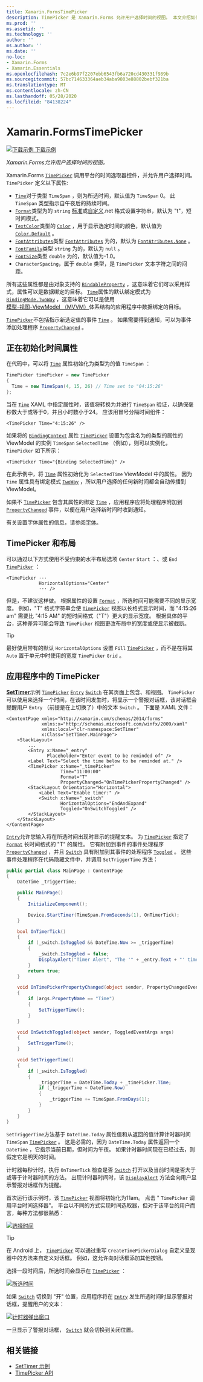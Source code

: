 ```yaml
---
title: Xamarin.FormsTimePicker
description: TimePicker 是 Xamarin.Forms 允许用户选择时间的视图。 本文介绍如何在应用程序中使用 TimePicker Xamarin.Forms 。
ms.prod: ''
ms.assetid: ''
ms.technology: ''
author: ''
ms.author: ''
ms.date: ''
no-loc:
- Xamarin.Forms
- Xamarin.Essentials
ms.openlocfilehash: 7c2e6b97f2207ebb6543fb6a720cd430331f989b
ms.sourcegitcommit: 57bc714633364aeb34aba9803e88802bebf321ba
ms.translationtype: MT
ms.contentlocale: zh-CN
ms.lasthandoff: 05/28/2020
ms.locfileid: "84138224"
---
```

# <a name="xamarinforms-timepicker"></a>Xamarin.FormsTimePicker

[![下载示例](~/media/shared/download.png) 下载示例](https://docs.microsoft.com/samples/xamarin/xamarin-forms-samples/userinterface-timepicker)

_Xamarin.Forms允许用户选择时间的视图。_

Xamarin.Forms [`TimePicker`](xref:Xamarin.Forms.TimePicker) 调用平台的时间选取器控件，并允许用户选择时间。 `TimePicker` 定义以下属性:

- [`Time`](xref:Xamarin.Forms.TimePicker.Time)对于类型 `TimeSpan` ，则为所选时间，默认值为 `TimeSpan` 0。 此 `TimeSpan` 类型指示自午夜后的持续时间。
- [`Format`](xref:Xamarin.Forms.TimePicker.Format)类型为的 `string` [标准](/dotnet/standard/base-types/standard-date-and-time-format-strings/)或[自定义](/dotnet/standard/base-types/custom-date-and-time-format-strings/).net 格式设置字符串，默认为 "t"，短时间模式。
- [`TextColor`](xref:Xamarin.Forms.TimePicker.TextColor)类型的 [`Color`](xref:Xamarin.Forms.Color) ，用于显示选定时间的颜色，默认值为 [`Color.Default`](xref:Xamarin.Forms.Color.Default) 。
- [`FontAttributes`](xref:Xamarin.Forms.TimePicker.FontAttributes)类型 [`FontAttributes`](xref:Xamarin.Forms.FontAttributes) 为的，默认为 [`FontAtributes.None`](xref:Xamarin.Forms.FontAttributes.None) 。
- [`FontFamily`](xref:Xamarin.Forms.TimePicker.FontFamily)类型 `string` 为的，默认为 `null` 。
- [`FontSize`](xref:Xamarin.Forms.TimePicker.FontSize)类型 `double` 为的，默认值为-1.0。
- `CharacterSpacing`，属于 `double` 类型，是 `TimePicker` 文本字符之间的间距。

所有这些属性都是由对象支持的 [`BindableProperty`](xref:Xamarin.Forms.BindableProperty) ，这意味着它们可以采用样式，属性可以是数据绑定的目标。 [`Time`](xref:Xamarin.Forms.TimePicker.Time)属性的默认绑定模式为 [`BindingMode.TwoWay`](xref:Xamarin.Forms.BindingMode.TwoWay) ，这意味着它可以是使用[模型-视图-ViewModel （MVVM）](~/xamarin-forms/enterprise-application-patterns/mvvm.md)体系结构的应用程序中数据绑定的目标。

[`TimePicker`](xref:Xamarin.Forms.TimePicker)不包括指示新选定值的事件 [`Time`](xref:Xamarin.Forms.TimePicker.Time) 。 如果需要得到通知，可以为事件添加处理程序 [`PropertyChanged`](xref:Xamarin.Forms.BindableObject.PropertyChanged) 。

## <a name="initializing-the-time-property"></a>正在初始化时间属性

在代码中，可以将 [`Time`](xref:Xamarin.Forms.TimePicker.Time) 属性初始化为类型为的值 `TimeSpan` ：

```csharp
TimePicker timePicker = new TimePicker
{
  Time = new TimeSpan(4, 15, 26) // Time set to "04:15:26"
};
```

当在 [`Time`](xref:Xamarin.Forms.TimePicker.Time) XAML 中指定属性时，该值将转换为并进行 `TimeSpan` 验证，以确保毫秒数大于或等于0，并且小时数小于24。 应该用冒号分隔时间组件：

```xaml
<TimePicker Time="4:15:26" />
```

如果将的 [`BindingContext`](xref:Xamarin.Forms.BindableObject.BindingContext) 属性 [`TimePicker`](xref:Xamarin.Forms.TimePicker) 设置为包含名为的类型的属性的 ViewModel 的实例 `TimeSpan` `SelectedTime` （例如），则可以实例化， `TimePicker` 如下所示：

```xaml
<TimePicker Time="{Binding SelectedTime}" />
```

在此示例中，将 [`Time`](xref:Xamarin.Forms.TimePicker.Time) 属性初始化为 `SelectedTime` ViewModel 中的属性。 因为 `Time` 属性具有绑定模式 [`TwoWay`](xref:Xamarin.Forms.BindingMode.TwoWay) ，所以用户选择的任何新时间都会自动传播到 ViewModel。

如果不 [`TimePicker`](xref:Xamarin.Forms.TimePicker) 包含其属性的绑定 [`Time`](xref:Xamarin.Forms.TimePicker.Time) ，应用程序应将处理程序附加到 [`PropertyChanged`](xref:Xamarin.Forms.BindableObject.PropertyChanged) 事件，以便在用户选择新时间时收到通知。

有关设置字体属性的信息，请参阅[字体](~/xamarin-forms/user-interface/text/fonts.md)。

## <a name="timepicker-and-layout"></a>TimePicker 和布局

可以通过以下方式使用不受约束的水平布局选项 `Center` `Start` ：、或 `End` [`TimePicker`](xref:Xamarin.Forms.TimePicker) ：

```xaml
<TimePicker ···
            HorizontalOptions="Center"
            ··· />
```

但是，不建议这样做。 根据属性的设置 [`Format`](xref:Xamarin.Forms.TimePicker.Format) ，所选时间可能需要不同的显示宽度。 例如，"T" 格式字符串会使 [`TimePicker`](xref:Xamarin.Forms.TimePicker) 视图以长格式显示时间，而 "4:15:26 am" 需要比 "4:15 AM" 的短时间格式（"T"）更大的显示宽度。 根据具体的平台，这种差异可能会导致 `TimePicker` 视图更改布局中的宽度或使显示被截断。

> [!TIP]
> 最好使用带有的默认 `HorizontalOptions` 设置 `Fill` [`TimePicker`](xref:Xamarin.Forms.TimePicker) ，而不是在将其 `Auto` 置于单元中时使用的宽度 `TimePicker` `Grid` 。

## <a name="timepicker-in-an-application"></a>应用程序中的 TimePicker

[**SetTimer**](https://docs.microsoft.com/samples/xamarin/xamarin-forms-samples/userinterface-timepicker)示例 [`TimePicker`](xref:Xamarin.Forms.TimePicker) [`Entry`](xref:Xamarin.Forms.Entry) [`Switch`](xref:Xamarin.Forms.Switch) 在其页面上包含、和视图。 `TimePicker`可以使用来选择一个时间，在该时间发生时，将显示一个警报对话框，该对话框会提醒用户 `Entry` （前提是在上切换了）中的文本 `Switch` 。 下面是 XAML 文件：

```xaml
<ContentPage xmlns="http://xamarin.com/schemas/2014/forms"
             xmlns:x="http://schemas.microsoft.com/winfx/2009/xaml"
             xmlns:local="clr-namespace:SetTimer"
             x:Class="SetTimer.MainPage">
    <StackLayout>
        ...
        <Entry x:Name="_entry"
               Placeholder="Enter event to be reminded of" />
        <Label Text="Select the time below to be reminded at." />
        <TimePicker x:Name="_timePicker"
                    Time="11:00:00"
                    Format="T"
                    PropertyChanged="OnTimePickerPropertyChanged" />
        <StackLayout Orientation="Horizontal">
            <Label Text="Enable timer:" />
            <Switch x:Name="_switch"
                    HorizontalOptions="EndAndExpand"
                    Toggled="OnSwitchToggled" />
        </StackLayout>
    </StackLayout>
</ContentPage>
```

[`Entry`](xref:Xamarin.Forms.Entry)允许您输入将在所选时间出现时显示的提醒文本。 为 [`TimePicker`](xref:Xamarin.Forms.TimePicker) 指定了 [`Format`](xref:Xamarin.Forms.TimePicker.Format) 长时间格式的 "T" 的属性。 它有附加到事件的事件处理程序 [`PropertyChanged`](xref:Xamarin.Forms.BindableObject.PropertyChanged) ，并且 [`Switch`](xref:Xamarin.Forms.Switch) 具有附加到其事件的处理程序 [`Toggled`](xref:Xamarin.Forms.Switch.Toggled) 。 这些事件处理程序在代码隐藏文件中，并调用 `SetTriggerTime` 方法：

```csharp
public partial class MainPage : ContentPage
{
    DateTime _triggerTime;

    public MainPage()
    {
        InitializeComponent();

        Device.StartTimer(TimeSpan.FromSeconds(1), OnTimerTick);
    }

    bool OnTimerTick()
    {
        if (_switch.IsToggled && DateTime.Now >= _triggerTime)
        {
            _switch.IsToggled = false;
            DisplayAlert("Timer Alert", "The '" + _entry.Text + "' timer has elapsed", "OK");
        }
        return true;
    }

    void OnTimePickerPropertyChanged(object sender, PropertyChangedEventArgs args)
    {
        if (args.PropertyName == "Time")
        {
            SetTriggerTime();
        }
    }

    void OnSwitchToggled(object sender, ToggledEventArgs args)
    {
        SetTriggerTime();
    }

    void SetTriggerTime()
    {
        if (_switch.IsToggled)
        {
            _triggerTime = DateTime.Today + _timePicker.Time;
            if (_triggerTime < DateTime.Now)
            {
                _triggerTime += TimeSpan.FromDays(1);
            }
        }
    }
}
```

`SetTriggerTime`方法基于 `DateTime.Today` 属性值和从返回的值计算计时器时间 `TimeSpan` [`TimePicker`](xref:Xamarin.Forms.TimePicker) 。 这是必需的，因为 `DateTime.Today` 属性返回一个 `DateTime` ，它指示当前日期，但时间为午夜。 如果计时器时间现在已经过去，则假定它是明天的时间。

计时器每秒计时，执行 `OnTimerTick` 检查是否 [`Switch`](xref:Xamarin.Forms.Switch) 打开以及当前时间是否大于或等于计时器时间的方法。 出现计时器时间时，该 [`DisplayAlert`](xref:Xamarin.Forms.Page.DisplayAlert*) 方法会向用户显示警报对话框作为提醒。

首次运行该示例时，该 [`TimePicker`](xref:Xamarin.Forms.TimePicker) 视图将初始化为11am。 点击 " `TimePicker` 调用平台时间选择器"。 平台以不同的方式实现时间选取器，但对于该平台的用户而言，每种方法都很熟悉：

[![选择时间](timepicker-images/timepicker-open.png "选择时间")](timepicker-images/timepicker-open-large.png#lightbox "选择时间")

> [!TIP]
> 在 Android 上， [`TimePicker`](xref:Xamarin.Forms.TimePicker) 可以通过重写 `CreateTimePickerDialog` 自定义呈现器中的方法来自定义对话框。 例如，这允许向对话框添加其他按钮。

选择一段时间后，所选时间会显示在 [`TimePicker`](xref:Xamarin.Forms.TimePicker) ：

[![所选时间](timepicker-images/timepicker-selected.png "所选时间")](timepicker-images/timepicker-selected-large.png#lightbox "所选时间")

如果 [`Switch`](xref:Xamarin.Forms.Switch) 切换到 "开" 位置，应用程序将在 [`Entry`](xref:Xamarin.Forms.Entry) 发生所选时间时显示警报对话框，提醒用户的文本：

[![计时器弹出窗口](timepicker-images/timer-test.png "计时器弹出窗口")](timepicker-images/timer-test-large.png#lightbox "计时器弹出窗口")

一旦显示了警报对话框， [`Switch`](xref:Xamarin.Forms.Switch) 就会切换到关闭位置。

## <a name="related-links"></a>相关链接

- [SetTimer 示例](https://docs.microsoft.com/samples/xamarin/xamarin-forms-samples/userinterface-timepicker)
- [TimePicker API](xref:Xamarin.Forms.TimePicker)
